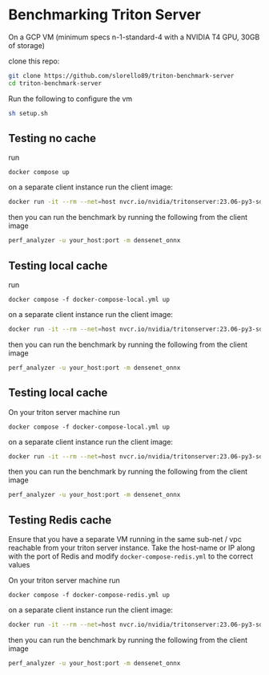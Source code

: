 # Benchmarking Triton Server

On a GCP VM (minimum specs n-1-standard-4 with a NVIDIA T4 GPU, 30GB of storage)

clone this repo:

```sh
git clone https://github.com/slorello89/triton-benchmark-server
cd triton-benchmark-server
```

Run the following to configure the vm

```sh
sh setup.sh
```

## Testing no cache

run

`docker compose up`

on a separate client instance run the client image:

```sh
docker run -it --rm --net=host nvcr.io/nvidia/tritonserver:23.06-py3-sdk
```

then you can run the benchmark by running the following from the client image
```sh
perf_analyzer -u your_host:port -m densenet_onnx
```

## Testing local cache

run

`docker compose -f docker-compose-local.yml up`

on a separate client instance run the client image:

```sh
docker run -it --rm --net=host nvcr.io/nvidia/tritonserver:23.06-py3-sdk
```

then you can run the benchmark by running the following from the client image
```sh
perf_analyzer -u your_host:port -m densenet_onnx
```

## Testing local cache

On your triton server machine run

`docker compose -f docker-compose-local.yml up`

on a separate client instance run the client image:

```sh
docker run -it --rm --net=host nvcr.io/nvidia/tritonserver:23.06-py3-sdk
```

then you can run the benchmark by running the following from the client image

```sh
perf_analyzer -u your_host:port -m densenet_onnx
```

## Testing Redis cache

Ensure that you have a separate VM running in the same sub-net / vpc reachable from your triton server instance.
Take the host-name or IP along with the port of Redis and modify `docker-compose-redis.yml` to the correct values

On your triton server machine run

`docker compose -f docker-compose-redis.yml up`

on a separate client instance run the client image:

```sh
docker run -it --rm --net=host nvcr.io/nvidia/tritonserver:23.06-py3-sdk
```

then you can run the benchmark by running the following from the client image

```sh
perf_analyzer -u your_host:port -m densenet_onnx
```